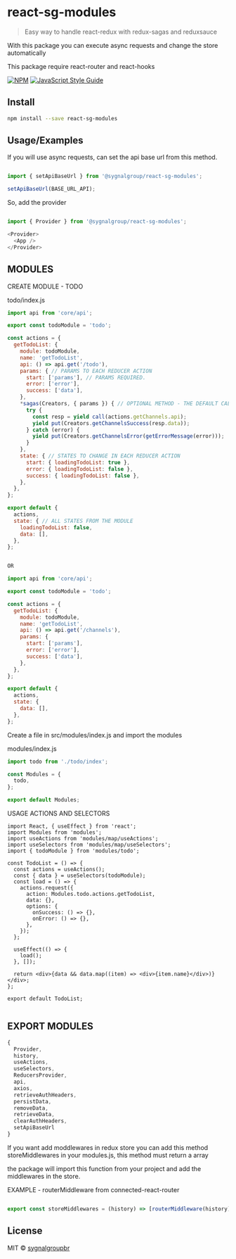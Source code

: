 # react-sg-modules

> Easy way to handle react-redux with redux-sagas and reduxsauce

With this package you can execute async requests and change the store automatically

This package require react-router and react-hooks

[![NPM](https://img.shields.io/npm/v/react-sg-modules.svg)](https://www.npmjs.com/package/react-sg-modules) [![JavaScript Style Guide](https://img.shields.io/badge/code_style-standard-brightgreen.svg)](https://standardjs.com)

## Install

```bash
npm install --save react-sg-modules
```

## Usage/Examples

If you will use async requests, can set the api base url from this method.

```javascript

import { setApiBaseUrl } from '@sygnalgroup/react-sg-modules';

setApiBaseUrl(BASE_URL_API);

```

So, add the provider

```javascript

import { Provider } from '@sygnalgroup/react-sg-modules';

<Provider>
  <App />
</Provider>

```


## MODULES

CREATE MODULE - TODO

todo/index.js
```javascript
import api from 'core/api';

export const todoModule = 'todo';

const actions = {
  getTodoList: {
    module: todoModule,
    name: 'getTodoList',
    api: () => api.get('/todo'),
    params: { // PARAMS TO EACH REDUCER ACTION
      start: ['params'], // PARAMS REQUIRED.
      error: ['error'],
      success: ['data'],
    },
    *sagas(Creators, { params }) { // OPTIONAL METHOD - THE DEFAULT CALL (SUCCESS OR ERROR)
      try {
        const resp = yield call(actions.getChannels.api);
        yield put(Creators.getChannelsSuccess(resp.data));
      } catch (error) {
        yield put(Creators.getChannelsError(getErrorMessage(error)));
      }
    },
    state: { // STATES TO CHANGE IN EACH REDUCER ACTION
      start: { loadingTodoList: true },
      error: { loadingTodoList: false },
      success: { loadingTodoList: false },
    },
  },
};

export default {
  actions,
  state: { // ALL STATES FROM THE MODULE
    loadingTodoList: false,
    data: [],
  },
};


OR

import api from 'core/api';

export const todoModule = 'todo';

const actions = {
  getTodoList: {
    module: todoModule,
    name: 'getTodoList',
    api: () => api.get('/channels'),
    params: {
      start: ['params'],
      error: ['error'],
      success: ['data'],
    },
  },
};

export default {
  actions,
  state: {
    data: [],
  },
};

```

Create a file in src/modules/index.js and import the modules

modules/index.js

```javascript
import todo from './todo/index';

const Modules = {
  todo,
};

export default Modules;

```

USAGE ACTIONS AND SELECTORS

```
import React, { useEffect } from 'react';
import Modules from 'modules';
import useActions from 'modules/map/useActions';
import useSelectors from 'modules/map/useSelectors';
import { todoModule } from 'modules/todo';

const TodoList = () => {
  const actions = useActions();
  const { data } = useSelectors(todoModule);
  const load = () => {
    actions.request({
      action: Modules.todo.actions.getTodoList,
      data: {},
      options: {
        onSuccess: () => {},
        onError: () => {},
      },
    });
  };

  useEffect(() => {
    load();
  }, []);

  return <div>{data && data.map((item) => <div>{item.name}</div>)}</div>;
};

export default TodoList;


```


## EXPORT MODULES
```javascript
{
  Provider,
  history,
  useActions,
  useSelectors,
  ReducersProvider,
  api,
  axios,
  retrieveAuthHeaders,
  persistData,
  removeData,
  retrieveData,
  clearAuthHeaders,
  setApiBaseUrl
}
```

If you want add moddlewares in redux store you can add this method storeMiddlewares in your modules.js, this method must return a array

the package will import this function from your project and add the middlewares in the store.

EXAMPLE - routerMiddleware from connected-react-router
```javascript

export const storeMiddlewares = (history) => [routerMiddleware(history)];

```

## License

MIT © [sygnalgroupbr](https://github.com/sygnalgroupbr)
